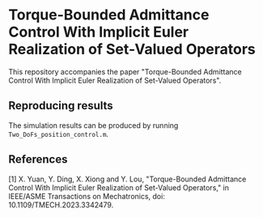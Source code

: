 # Torque-Bounded Admittance Control With Implicit Euler Realization of Set-Valued Operators

This repository accompanies the paper "Torque-Bounded Admittance Control With Implicit Euler Realization of Set-Valued Operators". 


## Reproducing results

The simulation results can be produced by running  `Two_DoFs_position_control.m`. 


## References
[1] X. Yuan, Y. Ding, X. Xiong and Y. Lou, "Torque-Bounded Admittance Control With Implicit Euler Realization of Set-Valued Operators," in IEEE/ASME Transactions on Mechatronics, doi: 10.1109/TMECH.2023.3342479. 

